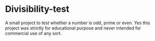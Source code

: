# Divisibility-test
A small project to test whether a number is odd, prime or even. 
Yes this project was strictly for educational purpose and never intended for commercial use of any sort.
